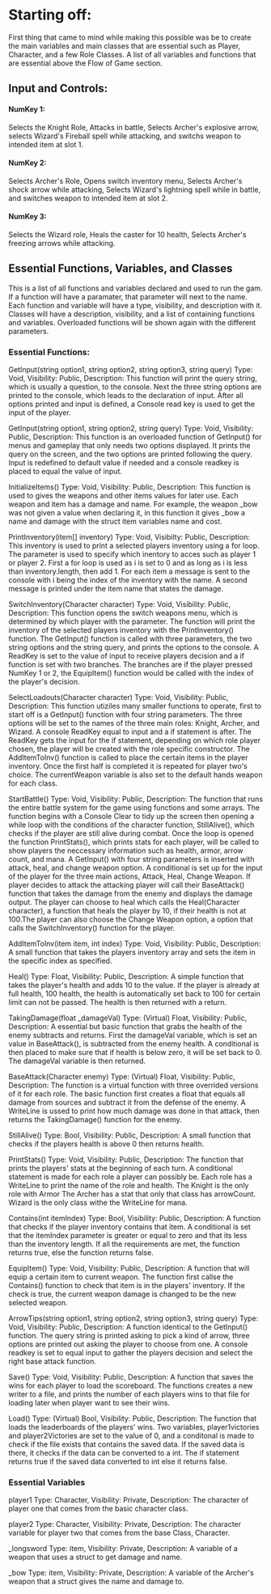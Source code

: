 # Starting off:
First thing that came to mind while making this possible was be to create the main
variables and main classes that are essential such as Player, Character, and a few Role 
Classes. A list of all variables and functions that are essential above the Flow
of Game section.

## Input and Controls:

####  NumKey 1:
Selects the Knight Role, Attacks in battle, Selects Archer's explosive arrow, selects 
Wizard's Fireball spell while attacking, and switchs weapon to intended item at slot 1.

#### NumKey 2:
Selects Archer's Role, Opens switch inventory menu, Selects Archer's shock arrow 
while attacking, Selects Wizard's lightning spell while in battle, and switches weapon 
to intended item at slot 2.

#### NumKey 3:
Selects the Wizard role, Heals the caster for 10 health, Selects Archer's freezing arrows
while attacking.

## Essential Functions, Variables, and Classes
This is a list of all functions and variables declared and used to run the gam. If a function
will have a paramater, that parameter will next to the name. Each function and variable will have a type, 
visibility, and description with it. Classes will have a description, visibility, and a list of containing
functions and variables. Overloaded functions will be shown again with the different parameters.

### Essential Functions:
GetInput(string option1, string option2, string option3, string query)
Type: Void, Visibility: Public,
Description: This function will print the query string, which is usually a question, 
to the console. Next the three string options are printed to the console, which leads to 
the declaration of input. After all options printed and input is defined, a Console read 
key is used to get the input of the player.

GetInput(string option1, string option2, string query)
Type: Void, Visibility: Public,
Description: This function is an overloaded function of GetInput() for menus and gameplay that only 
needs two options displayed. It prints the query on the screen, and the two options are printed following
the query. Input is redefined to default value if needed and a console readkey is placed to equal
the value of input.

InitializeItems() 
Type: Void, Visibility: Public,
Description: This function is used to gives the weapons and other items values for later use.
Each weapon and item has a damage and name. For example, the weapon _bow was not given a value when
declaring it, in this function it gives _bow a name and damage with the struct item variables name and cost.

PrintInventory(item[] inventory)
Type: Void, Visibilty: Public,
Description: This inventory is used to print a selected players inventory using a for loop. The
parameter is used to specify which inentory to acces such as player 1 or player 2. First a for loop 
is used as i is set to 0 and as long as i is less than inventory.length, then add 1.
For each item a message is sent to the console with i being the index of the inventory with the name.
A second message is printed under the item name that states the damage.

SwitchInventory(Character character)
Type: Void, Visibility: Public, 
Description: This function opens the switch weapons menu, which is determined by which player with the parameter.
The function will print the inventory of the selected players inventory with the PrintInventory() function.
The GetInput() function is called with three parameters, the two string options and the string query, and prints
the options to the console. A ReadKey is set to the value of input to receive players decision and a if function 
is set with two branches. The branches are if the player pressed NumKey 1 or 2, the EquipItem() function would be called
with the index of the player's decision. 

SelectLoadouts(Character character)
Type: Void, Visibility: Public, 
Description: This function utiziles many smaller functions to operate, first to start off is a 
GetInput() function with four string parameters. The three options will be set to the names of the 
three main roles: Knight, Archer, and Wizard. A console ReadKey equal to input and a if statement is after.
The ReadKey gets the input for the if statement, depending on which role player chosen, the player will be created 
with the role specific constructor. The AddItemToInv() function is called to place the certain items
in the player inventory. Once the first half is completed it is repeated for player two's choice.
The currentWeapon variable is also set to the default hands weapon for each class.

StartBattle()
Type: Void, Visibility: Public,
Description: The function that runs the entire battle system for the game using functions and some arrays.
The function begins with a Console Clear to tidy up the screen then opening a while loop with the 
conditions of the character function, StillAlive(), which checks if the player are still alive during combat.
Once the loop is opened the function PrintStats(), which prints stats for each player, will be called to show players
the neccessary information such as health, armor, arrow count, and mana.
A GetInput() with four string parameters is inserted with attack, heal, and change weapon option. 
A conditional is set up for the input of the player for the three main actions, Attack, Heal, Change Weapon.
If player decides to attack the attacking player will call their BaseAttack() function that takes the damage
from the enemy and displays the damage output. The player can choose to heal which calls the Heal(Character character), 
a function that heals the player by 10, if their health is not at 100.The player can also choose the Change Weapon option,
a option that calls the SwitchInventory() function for the player.

AddItemToInv(item item, int index)
Type: Void, Visibility: Public,
Description: A small function that takes the players inventory array and sets the item in the specific
index as specified.

Heal()
Type: Float, Visibility: Public,
Description: A simple function that takes the player's health and adds 10 to the value.
If the player is already at full health, 100 health, the health is automatically set back to 100 
for certain limit can not be passed. The health is then returned with a return.

TakingDamage(float _damageVal)
Type: (Virtual) Float, Visibility: Public,
Description: A essential but basic function that grabs the health of the enemy subtracts and returns.
First the damageVal variable, which is set an value in BaseAttack(), is subtracted from the enemy health.
A conditional is then placed to make sure that if health is below zero, it will be set back to 0. The 
damageVal variable is then returned.

BaseAttack(Character enemy)
Type: (Virtual) Float, Visibility: Public,
Description: The function is a virtual function with three overrided versions of it for each role. The 
basic function first creates a float that equals all damage from sources and subtract it from the defense
of the enemy. A WriteLine is ussed to print how much damage was done in that attack, then
returns the TakingDamage() function for the enemy.

StillAlive()
Type: Bool, Visibility: Public,
Description: A small function that checks if the players health is above 0 then returns health.

PrintStats()
Type: Void, Visibility: Public,
Description: The function that prints the players' stats at the beginning of each turn.
A conditional statement is made for each role a player can possibly be. Each role has a 
WriteLine to print the name of the role and health. The Knight is the only role with Armor 
The Archer has a stat that only that class has arrowCount. Wizard is the only class withe 
the WriteLine for mana.

Contains(int itemIndex)
Type: Bool, Visibility: Public,
Description: A function that checks if the player inventory contains that item. A conditional
is set that the itemIndex parameter is greater or equal to zero and that its less than the inventory
length. If all the requirements are met, the function returns true, else the function returns false.

EquipItem()
Type: Void, Visibility: Public,
Description: A function that will equip a certain item to current weapon. The function first callse
the Contains() function to check that item is in the players' inventory. If the check is true,
the current weapon damage is changed to be the new selected weapon.

ArrowTips(string option1, string option2, string option3, string query)
Type: Void, Visibility: Public,
Description: A function identical to the GetInput() function. The query string is printed asking to 
pick a kind of arrow, three options are printed out asking the player to choose from one. A console readkey
is set to equal input to gather the players decision and select the right base attack function.

Save()
Type: Void, Visibility: Public,
Description: A function that saves the wins for each player to load the scoreboard. The functions
creates a new writer to a file, and prints the number of each players wins to that file for loading later
when player want to see their wins.

Load()
Type: (Virtual) Bool, Visibility: Public,
Description: The function that loads the leaderboards of the players' wins. Two variables, player1victories and
player2Victories are set to the value of 0, and a conditonal is made to check if the file exists that contains the
saved data. If the saved data is there, it checks if the data can be converted to a int. The if statement returns true
if the saved data converted to int else it returns false.

### Essential Variables

player1
Type: Character, Visibility: Private,
Description: The character of player one that comes from the basic character class.

player2
Type: Character, Visibility: Private,
Description: The character variable for player two that comes from the base Class, Character.

_longsword 
Type: item, Visibility: Private,
Description: A variable of a weapon that uses a struct to get damage and name.

_bow
Type: item, Visibility: Private,
Description: A variable of the Archer's weapon that a struct gives the name and damage to.
